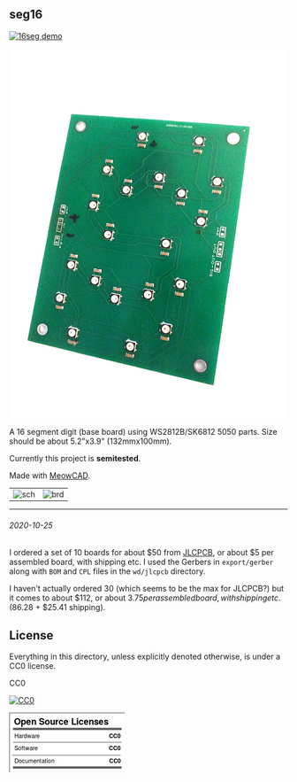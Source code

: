 seg16
---

[![16seg demo](img/seg16_diffusor_test.gif)](https://www.youtube.com/watch?v=fP0ltvnkAXw)


![seg16 board](img/seg16_assembled.1.jpg)


A 16 segment digit (base board) using WS2812B/SK6812 5050 parts.
Size should be about 5.2"x3.9" (132mmx100mm).

Currently this project is **semitested**.

Made with [MeowCAD](https://meowcad.com/project?projectId=4983569d-bf97-47ea-8737-0bbebbcf3797).

| | |
|---|---|
| ![sch](img/seg16-sch.png) | ![brd](img/seg16-brd.png) |

---

###### 2020-10-25

I ordered a set of 10 boards for about $50 from [JLCPCB](https://jlcpcb.com/),
or about $5 per assembled board, with shipping etc.
I used the Gerbers in `export/gerber` along with `BOM` and `CPL` files in the
`wd/jlcpcb` directory.

I haven't actually ordered 30 (which seems to be the max for JLCPCB?) but it comes
to about $112, or about $3.75 per assembled board, with shipping etc. ($86.28 + $25.41 shipping).


License
---

Everything in this directory, unless explicitly denoted otherwise, is
under a CC0 license.

CC0

[![CC0](img/cc0_88x31.png)](https://creativecommons.org/publicdomain/zero/1.0/)

![cc0](img/oshw_facts.jpg)
